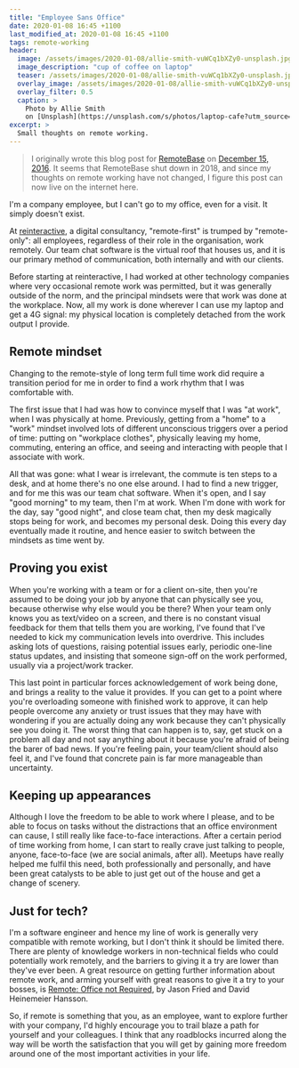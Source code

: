 ```yaml
---
title: "Employee Sans Office"
date: 2020-01-08 16:45 +1100
last_modified_at: 2020-01-08 16:45 +1100
tags: remote-working
header:
  image: /assets/images/2020-01-08/allie-smith-vuWCq1bXZy0-unsplash.jpg
  image_description: "cup of coffee on laptop"
  teaser: /assets/images/2020-01-08/allie-smith-vuWCq1bXZy0-unsplash.jpg
  overlay_image: /assets/images/2020-01-08/allie-smith-vuWCq1bXZy0-unsplash.jpg
  overlay_filter: 0.5
  caption: >
    Photo by Allie Smith
    on [Unsplash](https://unsplash.com/s/photos/laptop-cafe?utm_source=unsplash&utm_medium=referral&utm_content=creditCopyText)
excerpt: >
  Small thoughts on remote working.
---
```


> I originally wrote this blog post for [RemoteBase][] on
  [December 15, 2016][RemoteBase web archive].  It seems that RemoteBase shut
  down in 2018, and since my thoughts on remote working have not changed, I
  figure this post can now live on the internet here.

I'm a company employee, but I can't go to my office, even for a visit.
It simply doesn't exist.

At [reinteractive][], a digital consultancy, "remote-first" is trumped by
"remote-only": all employees, regardless of their role in the organisation, work
remotely.  Our team chat software is the virtual roof that houses us, and it is
our primary method of communication, both internally and with our clients.

Before starting at reinteractive, I had worked at other technology companies
where very occasional remote work was permitted, but it was generally outside
of the norm, and the principal mindsets were that work was done at the
workplace.  Now, all my work is done wherever I can use my laptop and get a 4G
signal: my physical location is completely detached from the work output I
provide.

## Remote mindset

Changing to the remote-style of long term full time work did require a
transition period for me in order to find a work rhythm that I was comfortable
with.

The first issue that I had was how to convince myself that I was "at work",
when I was physically at home.  Previously, getting from a "home" to a "work"
mindset involved lots of different unconscious triggers over a period of time:
putting on "workplace clothes", physically leaving my home, commuting, entering
an office, and seeing and interacting with people that I associate with work.

All that was gone: what I wear is irrelevant, the commute is ten steps to a
desk, and at home there's no one else around.  I had to find a new trigger, and
for me this was our team chat software.  When it's open, and I say
"good morning" to my team, then I'm at work.  When I'm done with work for the
day, say "good night", and close team chat, then my desk magically stops
being for work, and becomes my personal desk.  Doing this every day eventually
made it routine, and hence easier to switch between the mindsets as time went
by.

## Proving you exist

When you're working with a team or for a client on-site, then you're assumed to
be doing your job by anyone that can physically see you, because otherwise why
else would you be there?  When your team only knows you as text/video on a
screen, and there is no constant visual feedback for them that tells them you
are working, I've found that I've needed to kick my communication levels into
overdrive.  This includes asking lots of questions, raising potential issues
early, periodic one-line status updates, and insisting that someone sign-off on
the work performed, usually via a project/work tracker.

This last point in particular forces acknowledgement of work
being done, and brings a reality to the value it provides.  If you can get to
a point where you're overloading someone with finished work to approve, it can
help people overcome any anxiety or trust issues that they may have with
wondering if you are actually doing any work because they can't physically see
you doing it.  The worst thing that can happen is to, say, get stuck on a
problem all day and not say anything about it because you're afraid of being the
barer of bad news.  If you're feeling pain, your team/client should also feel
it, and I've found that concrete pain is far more manageable than uncertainty.

## Keeping up appearances

Although I love the freedom to be able to work where I please, and to be able
to focus on tasks without the distractions that an office environment can cause,
I still really like face-to-face interactions.  After a certain period of time
working from home, I can start to really crave just talking to people, anyone,
face-to-face (we are social animals, after all).  Meetups have really helped me
fulfil this need, both professionally and personally, and have been great
catalysts to be able to just get out of the house and get a change of scenery.

## Just for tech?

I'm a software engineer and hence my line of work is generally very compatible
with remote working, but I don't think it should be limited there.
There are plenty of knowledge workers in non-technical fields who could
potentially work remotely, and the barriers to giving it a try are lower than
they've ever been.  A great resource on getting further information about remote
work, and arming yourself with great reasons to give it a try to your bosses,
is [Remote: Office not Required][], by Jason Fried and David Heinemeier Hansson.

So, if remote is something that you, as an employee, want to explore further
with your company, I'd highly encourage you to trail blaze a path for yourself
and your colleagues.  I think that any roadblocks incurred along the way will
be worth the satisfaction that you will get by gaining more freedom around one
of the most important activities in your life.

[reinteractive]: https://reinteractive.com/
[Remote: Office not Required]: https://37signals.com/remote
[RemoteBase]: http://remotebase.io/
[RemoteBase web archive]: https://web.archive.org/web/20170515124452/https://remotebase.io/blog/
